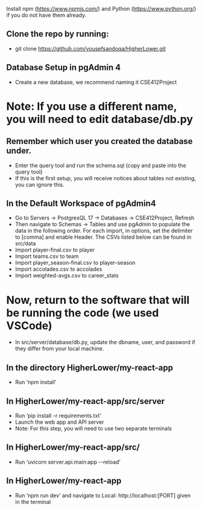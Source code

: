 Install npm (https://www.npmjs.com/) and Python (https://www.python.org/) if you do not have them already.

## Clone the repo by running:

- git clone https://github.com/yousefsandoqa/HigherLower.git

## Database Setup in pgAdmin 4

- Create a new database, we recommend naming it CSE412Project

# Note: If you use a different name, you will need to edit database/db.py

## Remember which user you created the database under.

- Enter the query tool and run the schema.sql (copy and paste into the query tool)
- If this is the first setup, you will receive notices about tables not existing, you can ignore this.

## In the Default Workspace of pgAdmin4

- Go to Servers → PostgresQL 17 → Databases → CSE412Project, Refresh
- Then navigate to Schemas → Tables and use pgAdmin to populate the data in the following order. For each import, in options, set the delimiter to [comma] and enable Header. The CSVs listed below can be found in src/data
- Import player-final.csv to player
- Import teams.csv to team
- Import player_season-final.csv to player-season
- Import accolades.csv to accolades
- Import weighted-avgs.csv to career_stats

# Now, return to the software that will be running the code (we used VSCode)

- In src/server/database/db.py, update the dbname, user, and password if they differ from your local machine.

## In the directory HigherLower/my-react-app

- Run ‘npm install’

## In HigherLower/my-react-app/src/server

- Run ‘pip install -r requirements.txt’
- Launch the web app and API server
- Note: For this step, you will need to use two separate terminals

## In HigherLower/my-react-app/src/

- Run ‘uvicorn server.api.main:app --reload’

## In HigherLower/my-react-app

- Run ‘npm run dev’ and navigate to Local: http://localhost:[PORT] given in the terminal
